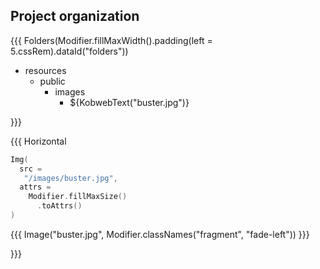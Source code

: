 ## <span data-id="title">Project organization</span>

{{{ Folders(Modifier.fillMaxWidth().padding(left = 5.cssRem).dataId("folders"))

* resources
  * public
    * images
      * ${KobwebText("buster.jpg")}

}}}

{{{ Horizontal

```kotlin 2-3 <fragment,fade-right> {data-fragment-index=1}
Img(
  src =
   "/images/buster.jpg",
  attrs =
    Modifier.fillMaxSize()
      .toAttrs()
)
```

{{{ Image("buster.jpg", Modifier.classNames("fragment", "fade-left")) }}}

}}}
